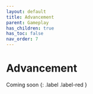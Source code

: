 ```yaml
---
layout: default
title: Advancement
parent: Gameplay
has_children: true
has_toc: false
nav_order: 7
---
```


# Advancement

Coming soon
{: .label .label-red }
